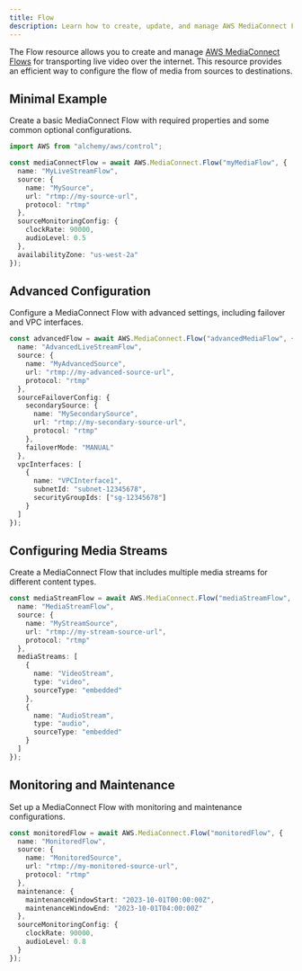 ```yaml
---
title: Flow
description: Learn how to create, update, and manage AWS MediaConnect Flows using Alchemy Cloud Control.
---
```



The Flow resource allows you to create and manage [AWS MediaConnect Flows](https://docs.aws.amazon.com/mediaconnect/latest/userguide/) for transporting live video over the internet. This resource provides an efficient way to configure the flow of media from sources to destinations.

## Minimal Example

Create a basic MediaConnect Flow with required properties and some common optional configurations.

```ts
import AWS from "alchemy/aws/control";

const mediaConnectFlow = await AWS.MediaConnect.Flow("myMediaFlow", {
  name: "MyLiveStreamFlow",
  source: {
    name: "MySource",
    url: "rtmp://my-source-url",
    protocol: "rtmp"
  },
  sourceMonitoringConfig: {
    clockRate: 90000,
    audioLevel: 0.5
  },
  availabilityZone: "us-west-2a"
});
```

## Advanced Configuration

Configure a MediaConnect Flow with advanced settings, including failover and VPC interfaces.

```ts
const advancedFlow = await AWS.MediaConnect.Flow("advancedMediaFlow", {
  name: "AdvancedLiveStreamFlow",
  source: {
    name: "MyAdvancedSource",
    url: "rtmp://my-advanced-source-url",
    protocol: "rtmp"
  },
  sourceFailoverConfig: {
    secondarySource: {
      name: "MySecondarySource",
      url: "rtmp://my-secondary-source-url",
      protocol: "rtmp"
    },
    failoverMode: "MANUAL"
  },
  vpcInterfaces: [
    {
      name: "VPCInterface1",
      subnetId: "subnet-12345678",
      securityGroupIds: ["sg-12345678"]
    }
  ]
});
```

## Configuring Media Streams

Create a MediaConnect Flow that includes multiple media streams for different content types.

```ts
const mediaStreamFlow = await AWS.MediaConnect.Flow("mediaStreamFlow", {
  name: "MediaStreamFlow",
  source: {
    name: "MyStreamSource",
    url: "rtmp://my-stream-source-url",
    protocol: "rtmp"
  },
  mediaStreams: [
    {
      name: "VideoStream",
      type: "video",
      sourceType: "embedded"
    },
    {
      name: "AudioStream",
      type: "audio",
      sourceType: "embedded"
    }
  ]
});
```

## Monitoring and Maintenance

Set up a MediaConnect Flow with monitoring and maintenance configurations.

```ts
const monitoredFlow = await AWS.MediaConnect.Flow("monitoredFlow", {
  name: "MonitoredFlow",
  source: {
    name: "MonitoredSource",
    url: "rtmp://my-monitored-source-url",
    protocol: "rtmp"
  },
  maintenance: {
    maintenanceWindowStart: "2023-10-01T00:00:00Z",
    maintenanceWindowEnd: "2023-10-01T04:00:00Z"
  },
  sourceMonitoringConfig: {
    clockRate: 90000,
    audioLevel: 0.8
  }
});
```
